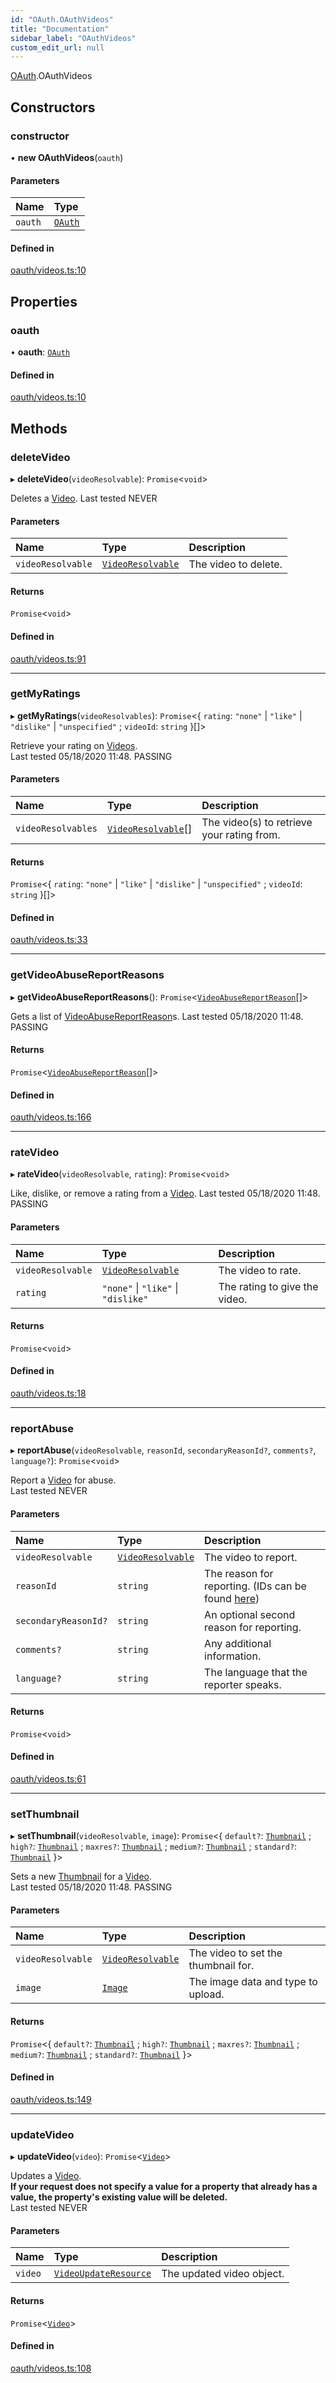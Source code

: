 ```yaml
---
id: "OAuth.OAuthVideos"
title: "Documentation"
sidebar_label: "OAuthVideos"
custom_edit_url: null
---
```


[OAuth](../modules/OAuth).OAuthVideos

## Constructors

### constructor

• **new OAuthVideos**(`oauth`)

#### Parameters

| Name | Type |
| :------ | :------ |
| `oauth` | [`OAuth`](OAuth.OAuth) |

#### Defined in

[oauth/videos.ts:10](https://github.com/brandonbothell/popyt/blob/0039d31/src/oauth/videos.ts#L10)

## Properties

### oauth

• **oauth**: [`OAuth`](OAuth.OAuth)

#### Defined in

[oauth/videos.ts:10](https://github.com/brandonbothell/popyt/blob/0039d31/src/oauth/videos.ts#L10)

## Methods

### deleteVideo

▸ **deleteVideo**(`videoResolvable`): `Promise`<`void`\>

Deletes a [Video](./Library_Exports.Video#).
Last tested NEVER

#### Parameters

| Name | Type | Description |
| :------ | :------ | :------ |
| `videoResolvable` | [`VideoResolvable`](../modules/Library_Exports#videoresolvable) | The video to delete. |

#### Returns

`Promise`<`void`\>

#### Defined in

[oauth/videos.ts:91](https://github.com/brandonbothell/popyt/blob/0039d31/src/oauth/videos.ts#L91)

___

### getMyRatings

▸ **getMyRatings**(`videoResolvables`): `Promise`<{ `rating`: ``"none"`` \| ``"like"`` \| ``"dislike"`` \| ``"unspecified"`` ; `videoId`: `string`  }[]\>

Retrieve your rating on [Videos](./Library_Exports.Video#).  
Last tested 05/18/2020 11:48. PASSING

#### Parameters

| Name | Type | Description |
| :------ | :------ | :------ |
| `videoResolvables` | [`VideoResolvable`](../modules/Library_Exports#videoresolvable)[] | The video(s) to retrieve your rating from. |

#### Returns

`Promise`<{ `rating`: ``"none"`` \| ``"like"`` \| ``"dislike"`` \| ``"unspecified"`` ; `videoId`: `string`  }[]\>

#### Defined in

[oauth/videos.ts:33](https://github.com/brandonbothell/popyt/blob/0039d31/src/oauth/videos.ts#L33)

___

### getVideoAbuseReportReasons

▸ **getVideoAbuseReportReasons**(): `Promise`<[`VideoAbuseReportReason`](Library_Exports.VideoAbuseReportReason)[]\>

Gets a list of [VideoAbuseReportReason](./Library_Exports.VideoAbuseReportReason#)s.
Last tested 05/18/2020 11:48. PASSING

#### Returns

`Promise`<[`VideoAbuseReportReason`](Library_Exports.VideoAbuseReportReason)[]\>

#### Defined in

[oauth/videos.ts:166](https://github.com/brandonbothell/popyt/blob/0039d31/src/oauth/videos.ts#L166)

___

### rateVideo

▸ **rateVideo**(`videoResolvable`, `rating`): `Promise`<`void`\>

Like, dislike, or remove a rating from a [Video](./Library_Exports.Video#).
Last tested 05/18/2020 11:48. PASSING

#### Parameters

| Name | Type | Description |
| :------ | :------ | :------ |
| `videoResolvable` | [`VideoResolvable`](../modules/Library_Exports#videoresolvable) | The video to rate. |
| `rating` | ``"none"`` \| ``"like"`` \| ``"dislike"`` | The rating to give the video. |

#### Returns

`Promise`<`void`\>

#### Defined in

[oauth/videos.ts:18](https://github.com/brandonbothell/popyt/blob/0039d31/src/oauth/videos.ts#L18)

___

### reportAbuse

▸ **reportAbuse**(`videoResolvable`, `reasonId`, `secondaryReasonId?`, `comments?`, `language?`): `Promise`<`void`\>

Report a [Video](./Library_Exports.Video#) for abuse.  
Last tested NEVER

#### Parameters

| Name | Type | Description |
| :------ | :------ | :------ |
| `videoResolvable` | [`VideoResolvable`](../modules/Library_Exports#videoresolvable) | The video to report. |
| `reasonId` | `string` | The reason for reporting. (IDs can be found [here](https://developers.google.com/youtube/v3/docs/videoAbuseReportReasons/list)) |
| `secondaryReasonId?` | `string` | An optional second reason for reporting. |
| `comments?` | `string` | Any additional information. |
| `language?` | `string` | The language that the reporter speaks. |

#### Returns

`Promise`<`void`\>

#### Defined in

[oauth/videos.ts:61](https://github.com/brandonbothell/popyt/blob/0039d31/src/oauth/videos.ts#L61)

___

### setThumbnail

▸ **setThumbnail**(`videoResolvable`, `image`): `Promise`<{ `default?`: [`Thumbnail`](../modules/Library_Exports#thumbnail) ; `high?`: [`Thumbnail`](../modules/Library_Exports#thumbnail) ; `maxres?`: [`Thumbnail`](../modules/Library_Exports#thumbnail) ; `medium?`: [`Thumbnail`](../modules/Library_Exports#thumbnail) ; `standard?`: [`Thumbnail`](../modules/Library_Exports#thumbnail)  }\>

Sets a new [Thumbnail](../modules/Library_Exports#thumbnail) for a [Video](./Library_Exports.Video).  
Last tested 05/18/2020 11:48. PASSING

#### Parameters

| Name | Type | Description |
| :------ | :------ | :------ |
| `videoResolvable` | [`VideoResolvable`](../modules/Library_Exports#videoresolvable) | The video to set the thumbnail for. |
| `image` | [`Image`](../modules/Library_Exports#image) | The image data and type to upload. |

#### Returns

`Promise`<{ `default?`: [`Thumbnail`](../modules/Library_Exports#thumbnail) ; `high?`: [`Thumbnail`](../modules/Library_Exports#thumbnail) ; `maxres?`: [`Thumbnail`](../modules/Library_Exports#thumbnail) ; `medium?`: [`Thumbnail`](../modules/Library_Exports#thumbnail) ; `standard?`: [`Thumbnail`](../modules/Library_Exports#thumbnail)  }\>

#### Defined in

[oauth/videos.ts:149](https://github.com/brandonbothell/popyt/blob/0039d31/src/oauth/videos.ts#L149)

___

### updateVideo

▸ **updateVideo**(`video`): `Promise`<[`Video`](Library_Exports.Video)\>

Updates a [Video](./Library_Exports.Video#).  
**If your request does not specify a value for a property that already has a value,
the property's existing value will be deleted.**  
Last tested NEVER

#### Parameters

| Name | Type | Description |
| :------ | :------ | :------ |
| `video` | [`VideoUpdateResource`](../modules/Library_Exports#videoupdateresource) | The updated video object. |

#### Returns

`Promise`<[`Video`](Library_Exports.Video)\>

#### Defined in

[oauth/videos.ts:108](https://github.com/brandonbothell/popyt/blob/0039d31/src/oauth/videos.ts#L108)
